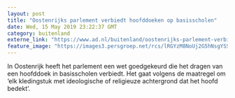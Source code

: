 ```yaml
---
layout: post
title: "Oostenrijks parlement verbiedt hoofddoeken op basisscholen"
date: Wed, 15 May 2019 23:22:37 GMT
category: buitenland
externe_link: "https://www.ad.nl/buitenland/oostenrijks-parlement-verbiedt-hoofddoeken-op-basisscholen~a21e5f84/"
feature_image: "https://images3.persgroep.net/rcs/lRGYzM8NoUj2G5hNsgYSSyLRGxs/diocontent/148188232/_fitwidth/400/?appId=21791a8992982cd8da851550a453bd7f&quality=0.7"
---
```


In Oostenrijk heeft het parlement een wet goedgekeurd die het dragen van een hoofddoek in basisscholen verbiedt. Het gaat volgens de maatregel om ‘elk kledingstuk met ideologische of religieuze achtergrond dat het hoofd bedekt’.
